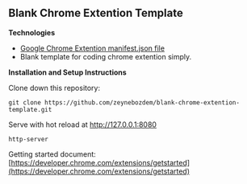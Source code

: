 ## Blank Chrome Extention Template

**Technologies**

- [Google Chrome Extention manifest.json file](https://developer.chrome.com/extensions/manifest)
- Blank template for coding chrome extention simply.  


**Installation and Setup Instructions**

Clone down this repository:

    git clone https://github.com/zeynebozdem/blank-chrome-extention-template.git

Serve with hot reload at http://127.0.0.1:8080

    http-server

Getting started document: [https://developer.chrome.com/extensions/getstarted](https://developer.chrome.com/extensions/getstarted)